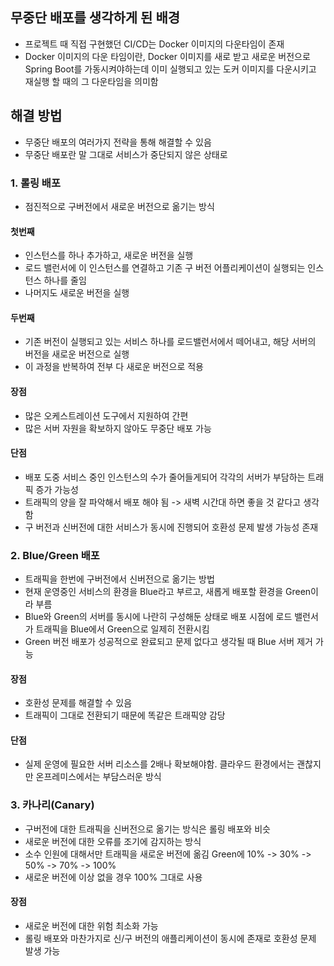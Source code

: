 
## 무중단 배포를 생각하게 된 배경
- 프로젝트 때 직접 구현했던 CI/CD는 Docker 이미지의 다운타임이 존재
- Docker 이미지의 다운 타임이란, Docker 이미지를 새로 받고 새로운 버전으로 Spring Boot를 가동시켜야하는데 이미 실행되고 있는 도커 이미지를 다운시키고 재실행 할 때의 그 다운타임을 의미함

## 해결 방법
- 무중단 배포의 여러가지 전략을 통해 해결할 수 있음
- 무중단 배포란 말 그대로 서비스가 중단되지 않은 상태로 

### 1. 롤링 배포
- 점진적으로 구버전에서 새로운 버전으로 옮기는 방식

#### 첫번째
- 인스턴스를 하나 추가하고, 새로운 버전을 실행
- 로드 밸런서에 이 인스턴스를 연결하고 기존 구 버전 어플리케이션이 실행되는 인스턴스 하나를 줄임
- 나머지도 새로운 버전을 실행

#### 두번째
- 기존 버전이 실행되고 있는 서비스 하나를 로드밸런서에서 떼어내고, 해당 서버의 버전을 새로운 버전으로 실행
- 이 과정을 반복하여 전부 다 새로운 버전으로 적용


#### 장점
- 많은 오케스트레이션 도구에서 지원하여 간편
- 많은 서버 자원을 확보하지 않아도 무중단 배포 가능

#### 단점
- 배포 도중 서비스 중인 인스턴스의 수가 줄어들게되어 각각의 서버가 부담하는 트래픽 증가 가능성
- 트래픽의 양을 잘 파악해서 배포 해야 됨 -> 새벽 시간대 하면 좋을 것 같다고 생각 함
- 구 버전과 신버전에 대한 서비스가 동시에 진행되어 호환성 문제 발생 가능성 존재

### 2. Blue/Green 배포
- 트래픽을 한번에 구버전에서 신버전으로 옮기는 방법
- 현재 운영중인 서비스의 환경을 Blue라고 부르고, 새롭게 배포할 환경을 Green이라 부름
- Blue와 Green의 서버를 동시에 나란히 구성해둔 상태로 배포 시점에 로드 밸런서가 트래픽을 Blue에서 Green으로 일제히 전환시킴
- Green 버전 배포가 성공적으로 완료되고 문제 없다고 생각될 때 Blue 서버 제거 가능

#### 장점
- 호환성 문제를 해결할 수 있음
- 트래픽이 그대로 전환되기 때문에 똑같은 트래픽양 감당

#### 단점
- 실제 운영에 필요한 서버 리소스를 2배나 확보해야함. 클라우드 환경에서는 괜찮지만 온프레미스에서는 부담스러운 방식

### 3. 카나리(Canary)
- 구버전에 대한 트래픽을 신버전으로 옮기는 방식은 롤링 배포와 비슷
- 새로운 버전에 대한 오류를 조기에 감지하는 방식
- 소수 인원에 대해서만 트래픽을 새로운 버전에 옮김 Green에 10% -> 30% -> 50% -> 70% -> 100%
- 새로운 버전에 이상 없을 경우 100% 그대로 사용

#### 장점
- 새로운 버전에 대한 위험 최소화 가능
- 롤링 배포와 마찬가지로 신/구 버전의 애플리케이션이 동시에 존재로 호환성 문제 발생 가능



